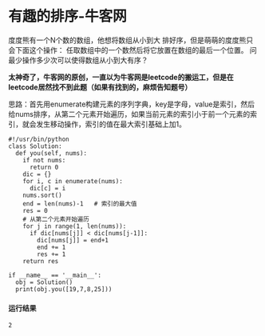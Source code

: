 # 有趣的排序-牛客网
度度熊有一个N个数的数组，他想将数组从小到大 排好序，但是萌萌的度度熊只会下面这个操作：
任取数组中的一个数然后将它放置在数组的最后一个位置。
问最少操作多少次可以使得数组从小到大有序？

**太神奇了，牛客网的原创，一直以为牛客网是leetcode的搬运工，但是在leetcode居然找不到此题（如果有找到的，麻烦告知题号）**

思路：首先用enumerate构建元素的序列字典，key是字母，value是索引，然后给nums排序，从第二个元素开始遍历，如果当前元素的索引小于前一个元素的索引，就会发生移动操作，索引的值在最大索引基础上加1。

    #!/usr/bin/python
    class Solution:
      def you(self, nums):
        if not nums:
          return 0
        dic = {}
        for i, c in enumerate(nums):
          dic[c] = i
        nums.sort()
        end = len(nums)-1   # 索引的最大值
        res = 0
        # 从第二个元素开始遍历
        for j in range(1, len(nums)):
          if dic[nums[j]] < dic[nums[j-1]]:
            dic[nums[j]] = end+1
            end += 1
            res += 1
        return res

    if __name__ == '__main__':
      obj = Solution()
      print(obj.you([19,7,8,25]))
    
#### 运行结果
    2
